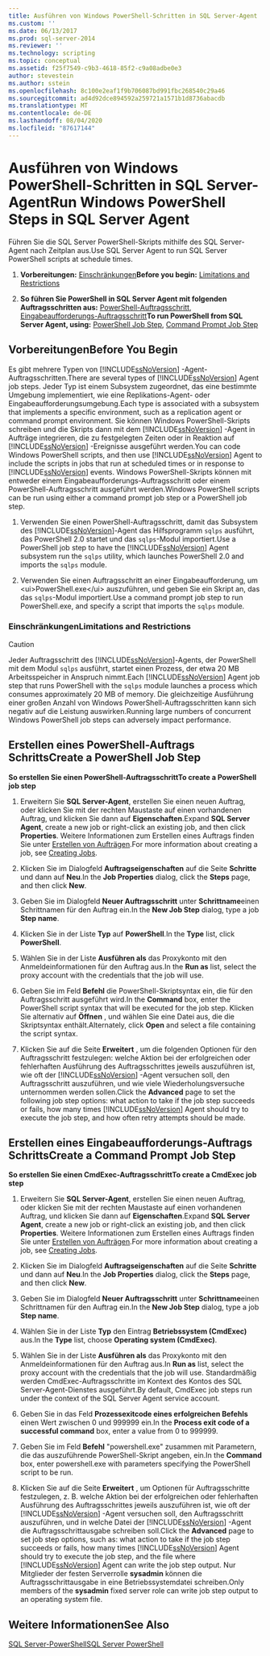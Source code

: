 ```yaml
---
title: Ausführen von Windows PowerShell-Schritten in SQL Server-Agent | Microsoft-Dokumentation
ms.custom: ''
ms.date: 06/13/2017
ms.prod: sql-server-2014
ms.reviewer: ''
ms.technology: scripting
ms.topic: conceptual
ms.assetid: f25f7549-c9b3-4618-85f2-c9a08adbe0e3
author: stevestein
ms.author: sstein
ms.openlocfilehash: 8c100e2eaf1f9b706087bd991fbc268540c29a46
ms.sourcegitcommit: ad4d92dce894592a259721a1571b1d8736abacdb
ms.translationtype: MT
ms.contentlocale: de-DE
ms.lasthandoff: 08/04/2020
ms.locfileid: "87617144"
---
```

# <a name="run-windows-powershell-steps-in-sql-server-agent"></a><span data-ttu-id="4fab9-102">Ausführen von Windows PowerShell-Schritten in SQL Server-Agent</span><span class="sxs-lookup"><span data-stu-id="4fab9-102">Run Windows PowerShell Steps in SQL Server Agent</span></span>
  <span data-ttu-id="4fab9-103">Führen Sie die SQL Server PowerShell-Skripts mithilfe des SQL Server-Agent nach Zeitplan aus.</span><span class="sxs-lookup"><span data-stu-id="4fab9-103">Use SQL Server Agent to run SQL Server PowerShell scripts at schedule times.</span></span>  
  
1.  <span data-ttu-id="4fab9-104">**Vorbereitungen:**  [Einschränkungen](#LimitationsRestrictions)</span><span class="sxs-lookup"><span data-stu-id="4fab9-104">**Before you begin:**  [Limitations and Restrictions](#LimitationsRestrictions)</span></span>  
  
2.  <span data-ttu-id="4fab9-105">**So führen Sie PowerShell in SQL Server Agent mit folgenden Auftragsschritten aus:**  [PowerShell-Auftragsschritt](#PShellJob), [Eingabeaufforderungs-Auftragsschritt](#CmdExecJob)</span><span class="sxs-lookup"><span data-stu-id="4fab9-105">**To run PowerShell from SQL Server Agent, using:**  [PowerShell Job Step](#PShellJob), [Command Prompt Job Step](#CmdExecJob)</span></span>  
  
## <a name="before-you-begin"></a><span data-ttu-id="4fab9-106">Vorbereitungen</span><span class="sxs-lookup"><span data-stu-id="4fab9-106">Before You Begin</span></span>  
 <span data-ttu-id="4fab9-107">Es gibt mehrere Typen von [!INCLUDE[ssNoVersion](../includes/ssnoversion-md.md)] -Agent-Auftragsschritten.</span><span class="sxs-lookup"><span data-stu-id="4fab9-107">There are several types of [!INCLUDE[ssNoVersion](../includes/ssnoversion-md.md)] Agent job steps.</span></span> <span data-ttu-id="4fab9-108">Jeder Typ ist einem Subsystem zugeordnet, das eine bestimmte Umgebung implementiert, wie eine Replikations-Agent- oder Eingabeaufforderungsumgebung.</span><span class="sxs-lookup"><span data-stu-id="4fab9-108">Each type is associated with a subsystem that implements a specific environment, such as a replication agent or command prompt environment.</span></span> <span data-ttu-id="4fab9-109">Sie können Windows PowerShell-Skripts schreiben und die Skripts dann mit dem [!INCLUDE[ssNoVersion](../includes/ssnoversion-md.md)] -Agent in Aufträge integrieren, die zu festgelegten Zeiten oder in Reaktion auf [!INCLUDE[ssNoVersion](../includes/ssnoversion-md.md)] -Ereignisse ausgeführt werden.</span><span class="sxs-lookup"><span data-stu-id="4fab9-109">You can code Windows PowerShell scripts, and then use [!INCLUDE[ssNoVersion](../includes/ssnoversion-md.md)] Agent to include the scripts in jobs that run at scheduled times or in response to [!INCLUDE[ssNoVersion](../includes/ssnoversion-md.md)] events.</span></span> <span data-ttu-id="4fab9-110">Windows PowerShell-Skripts können mit entweder einem Eingabeaufforderungs-Auftragsschritt oder einem PowerShell-Auftragsschritt ausgeführt werden.</span><span class="sxs-lookup"><span data-stu-id="4fab9-110">Windows PowerShell scripts can be run using either a command prompt job step or a PowerShell job step.</span></span>  
  
1.  <span data-ttu-id="4fab9-111">Verwenden Sie einen PowerShell-Auftragsschritt, damit das Subsystem des [!INCLUDE[ssNoVersion](../includes/ssnoversion-md.md)]-Agent das Hilfsprogramm `sqlps` ausführt, das PowerShell 2.0 startet und das `sqlps`-Modul importiert.</span><span class="sxs-lookup"><span data-stu-id="4fab9-111">Use a PowerShell job step to have the [!INCLUDE[ssNoVersion](../includes/ssnoversion-md.md)] Agent subsystem run the `sqlps` utility, which launches PowerShell 2.0 and imports the `sqlps` module.</span></span>  
  
2.  <span data-ttu-id="4fab9-112">Verwenden Sie einen Auftragsschritt an einer Eingabeaufforderung, um &lt;ui&gt;PowerShell.exe&lt;/ui&gt; auszuführen, und geben Sie ein Skript an, das das `sqlps`-Modul importiert.</span><span class="sxs-lookup"><span data-stu-id="4fab9-112">Use a command prompt job step to run PowerShell.exe, and specify a script that imports the `sqlps` module.</span></span>  
  
###  <a name="limitations-and-restrictions"></a><a name="LimitationsRestrictions"></a> <span data-ttu-id="4fab9-113">Einschränkungen</span><span class="sxs-lookup"><span data-stu-id="4fab9-113">Limitations and Restrictions</span></span>  
  
> [!CAUTION]  
>  <span data-ttu-id="4fab9-114">Jeder Auftragsschritt des [!INCLUDE[ssNoVersion](../includes/ssnoversion-md.md)]-Agents, der PowerShell mit dem Modul `sqlps` ausführt, startet einen Prozess, der etwa 20 MB Arbeitsspeicher in Anspruch nimmt.</span><span class="sxs-lookup"><span data-stu-id="4fab9-114">Each [!INCLUDE[ssNoVersion](../includes/ssnoversion-md.md)] Agent job step that runs PowerShell with the `sqlps` module launches a process which consumes approximately 20 MB of memory.</span></span> <span data-ttu-id="4fab9-115">Die gleichzeitige Ausführung einer großen Anzahl von Windows PowerShell-Auftragsschritten kann sich negativ auf die Leistung auswirken.</span><span class="sxs-lookup"><span data-stu-id="4fab9-115">Running large numbers of concurrent Windows PowerShell job steps can adversely impact performance.</span></span>  
  
##  <a name="create-a-powershell-job-step"></a><a name="PShellJob"></a><span data-ttu-id="4fab9-116">Erstellen eines PowerShell-Auftrags Schritts</span><span class="sxs-lookup"><span data-stu-id="4fab9-116">Create a PowerShell Job Step</span></span>  
 <span data-ttu-id="4fab9-117">**So erstellen Sie einen PowerShell-Auftragsschritt**</span><span class="sxs-lookup"><span data-stu-id="4fab9-117">**To create a PowerShell job step**</span></span>  
  
1.  <span data-ttu-id="4fab9-118">Erweitern Sie **SQL Server-Agent**, erstellen Sie einen neuen Auftrag, oder klicken Sie mit der rechten Maustaste auf einen vorhandenen Auftrag, und klicken Sie dann auf **Eigenschaften**.</span><span class="sxs-lookup"><span data-stu-id="4fab9-118">Expand **SQL Server Agent**, create a new job or right-click an existing job, and then click **Properties**.</span></span> <span data-ttu-id="4fab9-119">Weitere Informationen zum Erstellen eines Auftrags finden Sie unter [Erstellen von Aufträgen](../ssms/agent/create-jobs.md).</span><span class="sxs-lookup"><span data-stu-id="4fab9-119">For more information about creating a job, see [Creating Jobs](../ssms/agent/create-jobs.md).</span></span>  
  
2.  <span data-ttu-id="4fab9-120">Klicken Sie im Dialogfeld **Auftragseigenschaften** auf die Seite **Schritte** und dann auf **Neu**.</span><span class="sxs-lookup"><span data-stu-id="4fab9-120">In the **Job Properties** dialog, click the **Steps** page, and then click **New**.</span></span>  
  
3.  <span data-ttu-id="4fab9-121">Geben Sie im Dialogfeld **Neuer Auftragsschritt** unter **Schrittname**einen Schrittnamen für den Auftrag ein.</span><span class="sxs-lookup"><span data-stu-id="4fab9-121">In the **New Job Step** dialog, type a job **Step name**.</span></span>  
  
4.  <span data-ttu-id="4fab9-122">Klicken Sie in der Liste **Typ** auf **PowerShell**.</span><span class="sxs-lookup"><span data-stu-id="4fab9-122">In the **Type** list, click **PowerShell**.</span></span>  
  
5.  <span data-ttu-id="4fab9-123">Wählen Sie in der Liste **Ausführen als** das Proxykonto mit den Anmeldeinformationen für den Auftrag aus.</span><span class="sxs-lookup"><span data-stu-id="4fab9-123">In the **Run as** list, select the proxy account with the credentials that the job will use.</span></span>  
  
6.  <span data-ttu-id="4fab9-124">Geben Sie im Feld **Befehl** die PowerShell-Skriptsyntax ein, die für den Auftragsschritt ausgeführt wird.</span><span class="sxs-lookup"><span data-stu-id="4fab9-124">In the **Command** box, enter the PowerShell script syntax that will be executed for the job step.</span></span> <span data-ttu-id="4fab9-125">Klicken Sie alternativ auf **Öffnen** , und wählen Sie eine Datei aus, die die Skriptsyntax enthält.</span><span class="sxs-lookup"><span data-stu-id="4fab9-125">Alternately, click **Open** and select a file containing the script syntax.</span></span>  
  
7.  <span data-ttu-id="4fab9-126">Klicken Sie auf die Seite **Erweitert** , um die folgenden Optionen für den Auftragsschritt festzulegen: welche Aktion bei der erfolgreichen oder fehlerhaften Ausführung des Auftragsschrittes jeweils auszuführen ist, wie oft der [!INCLUDE[ssNoVersion](../includes/ssnoversion-md.md)] -Agent versuchen soll, den Auftragsschritt auszuführen, und wie viele Wiederholungsversuche unternommen werden sollen.</span><span class="sxs-lookup"><span data-stu-id="4fab9-126">Click the **Advanced** page to set the following job step options: what action to take if the job step succeeds or fails, how many times [!INCLUDE[ssNoVersion](../includes/ssnoversion-md.md)] Agent should try to execute the job step, and how often retry attempts should be made.</span></span>  
  
##  <a name="create-a-command-prompt-job-step"></a><a name="CmdExecJob"></a><span data-ttu-id="4fab9-127">Erstellen eines Eingabeaufforderungs-Auftrags Schritts</span><span class="sxs-lookup"><span data-stu-id="4fab9-127">Create a Command Prompt Job Step</span></span>  
 <span data-ttu-id="4fab9-128">**So erstellen Sie einen CmdExec-Auftragsschritt**</span><span class="sxs-lookup"><span data-stu-id="4fab9-128">**To create a CmdExec job step**</span></span>  
  
1.  <span data-ttu-id="4fab9-129">Erweitern Sie **SQL Server-Agent**, erstellen Sie einen neuen Auftrag, oder klicken Sie mit der rechten Maustaste auf einen vorhandenen Auftrag, und klicken Sie dann auf **Eigenschaften**.</span><span class="sxs-lookup"><span data-stu-id="4fab9-129">Expand **SQL Server Agent**, create a new job or right-click an existing job, and then click **Properties**.</span></span> <span data-ttu-id="4fab9-130">Weitere Informationen zum Erstellen eines Auftrags finden Sie unter [Erstellen von Aufträgen](../ssms/agent/create-jobs.md).</span><span class="sxs-lookup"><span data-stu-id="4fab9-130">For more information about creating a job, see [Creating Jobs](../ssms/agent/create-jobs.md).</span></span>  
  
2.  <span data-ttu-id="4fab9-131">Klicken Sie im Dialogfeld **Auftragseigenschaften** auf die Seite **Schritte** und dann auf **Neu**.</span><span class="sxs-lookup"><span data-stu-id="4fab9-131">In the **Job Properties** dialog, click the **Steps** page, and then click **New**.</span></span>  
  
3.  <span data-ttu-id="4fab9-132">Geben Sie im Dialogfeld **Neuer Auftragsschritt** unter **Schrittname**einen Schrittnamen für den Auftrag ein.</span><span class="sxs-lookup"><span data-stu-id="4fab9-132">In the **New Job Step** dialog, type a job **Step name**.</span></span>  
  
4.  <span data-ttu-id="4fab9-133">Wählen Sie in der Liste **Typ** den Eintrag **Betriebssystem (CmdExec)** aus.</span><span class="sxs-lookup"><span data-stu-id="4fab9-133">In the **Type** list, choose **Operating system (CmdExec)**.</span></span>  
  
5.  <span data-ttu-id="4fab9-134">Wählen Sie in der Liste **Ausführen als** das Proxykonto mit den Anmeldeinformationen für den Auftrag aus.</span><span class="sxs-lookup"><span data-stu-id="4fab9-134">In **Run as** list, select the proxy account with the credentials that the job will use.</span></span> <span data-ttu-id="4fab9-135">Standardmäßig werden CmdExec-Auftragsschritte im Kontext des Kontos des SQL Server-Agent-Dienstes ausgeführt.</span><span class="sxs-lookup"><span data-stu-id="4fab9-135">By default, CmdExec job steps run under the context of the SQL Server Agent service account.</span></span>  
  
6.  <span data-ttu-id="4fab9-136">Geben Sie in das Feld **Prozessexitcode eines erfolgreichen Befehls** einen Wert zwischen 0 und 999999 ein.</span><span class="sxs-lookup"><span data-stu-id="4fab9-136">In the **Process exit code of a successful command** box, enter a value from 0 to 999999.</span></span>  
  
7.  <span data-ttu-id="4fab9-137">Geben Sie im Feld **Befehl** "powershell.exe" zusammen mit Parametern, die das auszuführende PowerShell-Skript angeben, ein.</span><span class="sxs-lookup"><span data-stu-id="4fab9-137">In the **Command** box, enter powershell.exe with parameters specifying the PowerShell script to be run.</span></span>  
  
8.  <span data-ttu-id="4fab9-138">Klicken Sie auf die Seite **Erweitert** , um Optionen für Auftragsschritte festzulegen, z. B. welche Aktion bei der erfolgreichen oder fehlerhaften Ausführung des Auftragsschrittes jeweils auszuführen ist, wie oft der [!INCLUDE[ssNoVersion](../includes/ssnoversion-md.md)] -Agent versuchen soll, den Auftragsschritt auszuführen, und in welche Datei der [!INCLUDE[ssNoVersion](../includes/ssnoversion-md.md)] -Agent die Auftragsschrittausgabe schreiben soll.</span><span class="sxs-lookup"><span data-stu-id="4fab9-138">Click the **Advanced** page to set job step options, such as: what action to take if the job step succeeds or fails, how many times [!INCLUDE[ssNoVersion](../includes/ssnoversion-md.md)] Agent should try to execute the job step, and the file where [!INCLUDE[ssNoVersion](../includes/ssnoversion-md.md)] Agent can write the job step output.</span></span> <span data-ttu-id="4fab9-139">Nur Mitglieder der festen Serverrolle **sysadmin** können die Auftragsschrittausgabe in eine Betriebssystemdatei schreiben.</span><span class="sxs-lookup"><span data-stu-id="4fab9-139">Only members of the **sysadmin** fixed server role can write job step output to an operating system file.</span></span>  
  
## <a name="see-also"></a><span data-ttu-id="4fab9-140">Weitere Informationen</span><span class="sxs-lookup"><span data-stu-id="4fab9-140">See Also</span></span>  
 [<span data-ttu-id="4fab9-141">SQL Server-PowerShell</span><span class="sxs-lookup"><span data-stu-id="4fab9-141">SQL Server PowerShell</span></span>](sql-server-powershell.md)  
  
  
